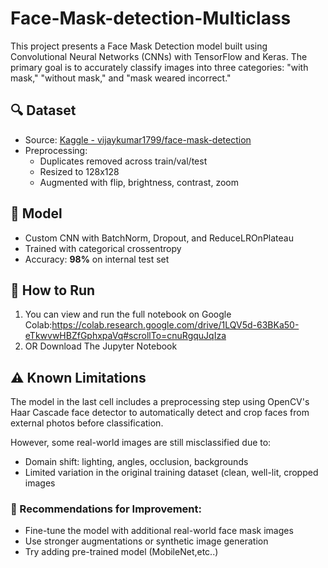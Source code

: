 # Face-Mask-detection-Multiclass
This project presents a Face Mask Detection model built using Convolutional Neural Networks (CNNs) with TensorFlow and Keras. The primary goal is to accurately classify images into three categories: "with mask," "without mask," and "mask weared incorrect."

## 🔍 Dataset
- Source: [Kaggle - vijaykumar1799/face-mask-detection](https://www.kaggle.com/datasets/vijaykumar1799/face-mask-detection)
- Preprocessing:
  - Duplicates removed across train/val/test
  - Resized to 128x128
  - Augmented with flip, brightness, contrast, zoom

## 🧠 Model
- Custom CNN with BatchNorm, Dropout, and ReduceLROnPlateau
- Trained with categorical crossentropy
- Accuracy: **98%** on internal test set

## 🚀 How to Run
1. You can view and run the full notebook on Google Colab:https://colab.research.google.com/drive/1LQV5d-63BKa50-eTkwvwHBZfGphxpaVq#scrollTo=cnuRgquJqIza
2. OR Download The Jupyter Notebook

## ⚠️ Known Limitations

The model in the last cell includes a preprocessing step using OpenCV's Haar Cascade face detector to automatically detect and crop faces from external photos before classification.

However, some real-world images are still misclassified due to:

- Domain shift: lighting, angles, occlusion, backgrounds
- Limited variation in the original training dataset (clean, well-lit, cropped images

### 🔧 Recommendations for Improvement:
- Fine-tune the model with additional real-world face mask images
- Use stronger augmentations or synthetic image generation
- Try adding pre-trained model (MobileNet,etc..)


